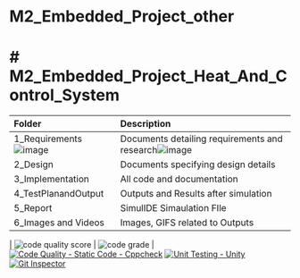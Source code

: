 # M2_Embedded_Project_other

# # M2_Embedded_Project_Heat_And_Control_System

|**Folder**|**Description**|
| :- | :- |
|1_Requirements![image](https://user-images.githubusercontent.com/94283305/144180706-1628b82b-cc2e-4aca-8f84-b4083cc389d0.png)| Documents detailing requirements and research![image](https://user-images.githubusercontent.com/94283305/144180890-f1aa3c90-0420-4349-8a47-e11cb4514bbf.png)
|2_Design|Documents specifying design details|
|3_Implementation|All code and documentation|
|4_TestPlanandOutput|Outputs and Results after simulation|
|5_Report|SimulIDE Simaulation FIle|
|6_Images and Videos|Images, GIFS related to Outputs|

| ![code quality score](https://api.codiga.io/project/30170/score/svg) | ![code grade](https://api.codiga.io/project/30170/status/svg) |
[![Code Quality - Static Code - Cppcheck](https://github.com/priyankasonawane111/M2_Embedded_Project_other/actions/workflows/cppcheck.yml/badge.svg)](https://github.com/priyankasonawane111/M2_Embedded_Project_other/actions/workflows/cppcheck.yml)
[![Unit Testing - Unity](https://github.com/priyankasonawane111/M2_Embedded_Project_other/actions/workflows/unity.yml/badge.svg)](https://github.com/priyankasonawane111/M2_Embedded_Project_other/actions/workflows/unity.yml)
[![Git Inspector](https://github.com/priyankasonawane111/M2_Embedded_Project_other/actions/workflows/Git_inspector.yml/badge.svg)](https://github.com/priyankasonawane111/M2_Embedded_Project_other/actions/workflows/Git_inspector.yml)
